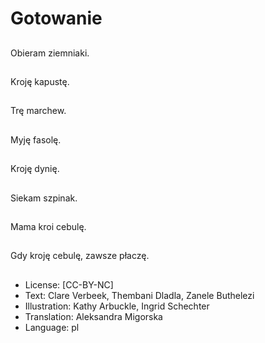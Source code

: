 # Gotowanie

##
Obieram ziemniaki.

##
Kroję kapustę.

##
Trę marchew.

##
Myję fasolę.

##
Kroję dynię.

##
Siekam szpinak.

##
Mama kroi cebulę.

##
Gdy kroję cebulę, zawsze płaczę.

##
* License: [CC-BY-NC]
* Text: Clare Verbeek, Thembani Dladla, Zanele Buthelezi
* Illustration: Kathy Arbuckle, Ingrid Schechter
* Translation: Aleksandra Migorska
* Language: pl
